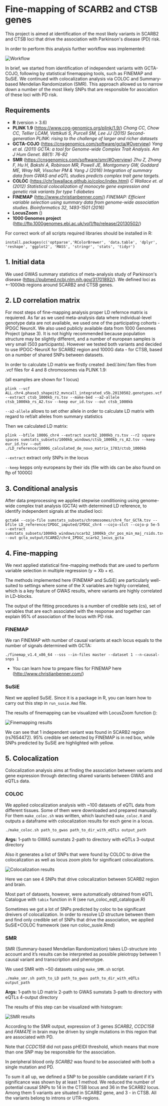 # Fine-mapping of SCARB2 and CTSB genes 

This project is aimed at identification of the most likely variants in SCARB2 and CTSB loci that drive the association with Parkinson's disease (PD) risk.

In order to perform this analysis further workflow was implemented:


![*Workflow*](main_scheme.png)


In brief, we started from identification of independent variants with GCTA-COJO, following by statistical finemapping tools, such as FINEMAP and SuSiE. We continued with colocalization analysis via COLOC and Summary-based Mendelian Randomization (SMR). This approach allowed us to narrow down a number of the most likely SNPs that are responsible for asociation of these loci with PD risk.

## Requirements
* **R** (version > 3.6)
* **PLINK 1.9** (https://www.cog-genomics.org/plink/1.9/) *Chang CC, Chow CC, Tellier LCAM, Vattikuti S, Purcell SM, Lee JJ (2015) Second-generation PLINK: rising to the challenge of larger and richer datasets*
* **GCTA-COJO** (https://cnsgenomics.com/software/gcta/#Overview) *Yang et al. (2011) GCTA: a tool for Genome-wide Complex Trait Analysis. Am J Hum Genet. 88(1): 76-82*
* **SMR** (https://cnsgenomics.com/software/smr/#Overview) *Zhu Z, Zhang F, Hu H, Bakshi A, Robinson MR, Powell JE, Montgomery GW, Goddard ME, Wray NR, Visscher PM & Yang J (2016) Integration of summary data from GWAS and eQTL studies predicts complex trait gene targets.*
* **COLOC** (https://chr1swallace.github.io/coloc/index.html) *C Wallace et. al (2012) Statistical colocalization of monocyte gene expression and genetic risk variants for type 1 diabetes*
* **FINEMAP** (http://www.christianbenner.com/) *FINEMAP: Efficient variable selection using summary data from genome-wide association studies. Bioinformatics 32, 1493-1501 (2016)*
* **LocusZoom** ()
* **1000 Genomes project** (http://ftp.1000genomes.ebi.ac.uk/vol1/ftp/release/20130502/)


For correct work of all scripts required libraries should be installed in R:
```console
install.packages(c('optparse','RColorBrewer', 'data.table', 'dplyr', 'reshape', 'ggplot2', 'MASS', 'stringr', 'stats', 'tidyr')
```

## 1. Initial data

We used GWAS summary statistics of meta-analysis study of Parkinson's disease (https://pubmed.ncbi.nlm.nih.gov/31701892/). We defined loci as +-1000kb regions around SCARB2 and CTSB genes.

## 2. LD correlation matrix

For most steps of fine-mapping analysis proper LD refernce matrix is requiered. As far as we used meta-analysis data where individual-level genotype data are not available, we used one of the participating cohorts - IPDGC NeuroX. We also used publicly available data from 1000 Genomes Project (phase 3). It is not highly recommended because population structure may be slightly different, and a number of european samples is very small (503 participants). However we tested both variants and decided to use IPDGC-NeuroX for SCARB2 region and 1000G data - for CTSB, based on a number of shared SNPs between datasets.

In order to calculate LD matrix we firstly created .bed/.bim/.fam files from .vcf files for 4 and 8 chromosomes via PLINK 1.9:

(all examples are shown for 1 locus)

```console
plink --vcf ALL.chr4.phase3_shapeit2_mvncall_integrated_v5b.20130502.genotypes.vcf.gz --extract ctsb_1000kb_rs.tsv --make-bed --a2-allele ctsb_1000kb_rs_A2.tsv --keep eur_id.tsv --out ctsb_1000kb
```

```--a2-allele``` allows to set other allele in order to calculate LD matrix with regard to ref/alt alleles from summary statistics

Then we calculated LD matrix:

```console
plink --bfile 1000G_chr4 --extract scarb2_1000kb_rs.tsv --r2 square spaces sumstats_subsets/1000kb_windows/ctsb_1000kb_rs_A2.tsv --keep eur_id.tsv --out ./LD_reference/1000G_calculated_de_novo_matrix_1703/ctsb_1000kb
```

```--extract``` extract only SNPs in the locus

```--keep``` kepps only europeans by their ids (file with ids can be also found on ftp of 1000G)


## 3. Conditional analysis

After data preprocessing we applied stepwise conditioning using genome-wide complex trait analysis (GCTA) with determined LD reference, to identify independent signals at the studied loci:

```console
gcta64 --cojo-file sumstats_subsets/chromosomes/chr4_for_GCTA.tsv --bfile LD_reference/IPDGC_imputed/IPDGC_chr4 --cojo-slct --cojo-p 5e-5 --extract sumstats_subsets/1000kb_windows/scarb2_1000kb_chr_pos_min_maj_rsids.tsv --out gcta_output/SCARB2/chr4_IPDGC_scarb2_locus_gcta
```

## 4. Fine-mapping

We next applied statistical fine-mapping methods that are used to perform variable selection in multiple regression (y = Xb + e). 

The methods implemented here (FINEMAP and SuSiE) are particularly well-suited to settings where some of the X variables are highly correlated, which is a key feature of GWAS results, where variants are highly correlated in LD-blocks. 

The output of the fitting procedures is a number of credible sets (cs), set of  variables that are each associated with the response and together can explain 95% of association of the locus with PD risk.

### FINEMAP

We ran FINEMAP with number of causal variants at each locus equals to the number of signals determined with GCTA:

```console
./finemap_v1.4_x86_64 --sss --in-files master --dataset 1 --n-causal-snps 1
```

* You can learn how to prepare files for FINEMAP here (http://www.christianbenner.com/)

### SuSiE

Next we applied SuSiE. Since it is a package in R, you can learn how to carry out this step in ```run_susie.Rmd``` file.

The results of finemapping can be visualized with LocusZoom function ():

![*Finemapping results*](SCARB2_finemap_GWAS.png)

We can see that 1 independent variant was found in SCARB2 region (rs7654472). 95% credible set detected by FINEMAP is in red box, while SNPs predicted by SuSiE are highlighted with yellow.

## 5. Colocalization

Colocalization analysis aims at finding the association between variants and gene expression through detecting shared variants between GWAS and eQTLs data.

### COLOC

We applied colocalization analysis with ~100 datasets of eQTL data from different tissues. Some of them were downloaded and prepared manually. For them ```make_coloc.sh``` was written, which launched ```make_coloc.R``` and outputs a dataframe with colocalization results for esch gene in a locus. 

```console
./make_coloc.sh path_to_gwas path_to_dir_with_eQTLs output_path
```

**Args:**
1-path to GWAS sumstats
2-path to directory with eQTLs
3-output directory

Also it generates a list of SNPs that were found by COLOC to drive the colocalization as well as locus zoom plots for significant colocalizations.

![*Colocalization results*](scarb2_emeta_coloc.png)

Here we can see 4 SNPs that drive colocalization between SCARB2 region and  brain.

Most part of datasets, however, were automatically obtained from eQTL Catalogue with ```tabix``` function in R (see run_coloc_eqtl_catalogue.R)

Sometimes we got a lot of SNPs predicted by coloc to be significant dreivers of colocalization. In order to resolve LD structure between them and find only credible set of SNPs that drive the association, we applied SuSiE+COLOC framework (see run coloc_susie.Rmd)


### SMR 
SMR (Summary-based Mendelian Randomization) takes LD-structure into account and it’s results can be interpreted as possible pleiotropy between 1 causal variant and transcription and phenotype.

We used SMR with ~50 datasets using ```make_SMR.sh``` script. 

```console
./make_smr.sh path_to_LD path_to_gwas path_to_dir_with_eQTLs output_path
```
**Args:**
1-path to LD matrix
2-path to GWAS sumstats
3-path to directory with eQTLs
4-output directory

The results of this step can be visualized with histogram:

![*SMR results*](scarb2_locus_SMR.png)

According to the SMR output, expression of 3 genes *SCARB2*, *CCDC158* and *FAM47E* in brain may be driven by single mutations in this region that are associated with PD. 

Note that *CCDC158* did not pass pHEIDI threshold, which means that more than one SNP may be responsible for the association.

In peripheral blood only *SCARB2* was found to be associated with both a single mutation and PD.

To sum it all up, we defined a SNP to be possible candidate variant if it's significance was shown by at least 1 method. We reduced the number of potential causal SNPs to 14 in the CTSB locus and 36 in the SCARB2 locus. Among them 5 variants are situated in SCARB2 gene, and 3 - in CTSB. All the variants belong to introns or UTR-regions.
